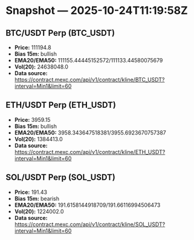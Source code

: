 # Snapshot — 2025-10-24T11:19:58Z

## BTC/USDT Perp (BTC_USDT)
- **Price:** 111194.8
- **Bias 15m:** bullish
- **EMA20/EMA50:** 111155.44445152572/111133.44580075679
- **Vol(20):** 24638048.0
- **Data source:** https://contract.mexc.com/api/v1/contract/kline/BTC_USDT?interval=Min1&limit=60

## ETH/USDT Perp (ETH_USDT)
- **Price:** 3959.15
- **Bias 15m:** bullish
- **EMA20/EMA50:** 3958.343647518381/3955.6923670757387
- **Vol(20):** 1384413.0
- **Data source:** https://contract.mexc.com/api/v1/contract/kline/ETH_USDT?interval=Min1&limit=60

## SOL/USDT Perp (SOL_USDT)
- **Price:** 191.43
- **Bias 15m:** bearish
- **EMA20/EMA50:** 191.6158144918709/191.66116994506473
- **Vol(20):** 1224002.0
- **Data source:** https://contract.mexc.com/api/v1/contract/kline/SOL_USDT?interval=Min1&limit=60
